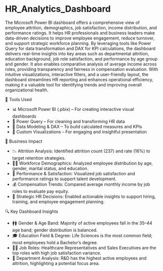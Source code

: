 # HR_Analytics_Dashboard
The Microsoft Power BI dashboard offers a comprehensive view of employee attrition, demographics, job satisfaction, income distribution, and performance ratings. It helps HR professionals and business leaders make data-driven decisions to improve employee engagement, reduce turnover, and support strategic workforce planning. By leveraging tools like Power Query for data transformation and DAX for KPI calculations, the dashboard delivers real-time insights into key areas such as departmental attrition, education background, job role satisfaction, and performance by age group and gender. It also enables comparative analysis of average income across roles, providing transparency and fairness in compensation evaluation. With intuitive visualizations, interactive filters, and a user-friendly layout, the dashboard streamlines HR reporting and enhances operational efficiency, making it a valuable tool for identifying trends and improving overall organizational health.


🔧 Tools Used
- 📊 Microsoft Power BI (.pbix) – For creating interactive visual dashboards
- 🧹 Power Query – For cleaning and transforming HR data
- 🧮 Data Modeling & DAX – To build calculated measures and KPIs
- 🎨 Custom Visualizations – For engaging and insightful presentation


💼 Business Impact
- 📉 Attrition Analysis: Identified attrition count (237) and rate (16%) to target retention strategies.
- 👩‍💼 Workforce Demographics: Analyzed employee distribution by age, gender, marital status, and education.
- 📌 Performance & Satisfaction: Visualized job satisfaction and performance ratings to support talent development.
- 💰 Compensation Trends: Compared average monthly income by job roles to evaluate pay equity.
- 🧠 Strategic HR Decisions: Enabled actionable insights to support hiring, training, and employee engagement planning.


🔍 Key Dashboard Insights
- 🚹🚺 Gender & Age Band: Majority of active employees fall in the 35–44 age band; gender distribution is balanced.
- 🎓 Education Field & Degree: Life Sciences is the most common field; most employees hold a Bachelor’s degree.
- 🧑‍💻 Job Roles: Healthcare Representatives and Sales Executives are the top roles with high job satisfaction variance.
- 💼 Department Analysis: R&D has the highest active employees and attrition, highlighting a potential focus area.
